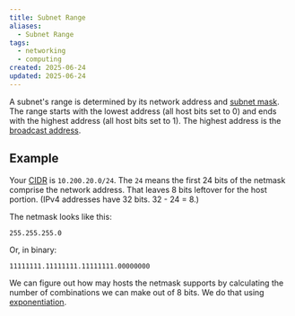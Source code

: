 ```yaml
---
title: Subnet Range
aliases:
  - Subnet Range
tags:
  - networking
  - computing
created: 2025-06-24
updated: 2025-06-24
---
```


A subnet's range is determined by its network address and [subnet mask](notes/netmasks.md). The range starts with the lowest address (all host bits set to 0) and ends with the highest address (all host bits set to 1). The highest address is the [broadcast address](notes/broadcast-address.md).

## Example

Your [CIDR](https://foldoc.org/cidr) is `10.200.20.0/24`.  The `24` means the first 24 bits of the netmask comprise the network address. That leaves 8 bits leftover for the host portion. (IPv4 addresses have 32 bits. 32 - 24 = 8.)

The netmask looks like this:

`255.255.255.0`

Or, in binary:

`11111111.11111111.11111111.00000000`

We can figure out how may hosts the netmask supports by calculating the number of combinations we can make out of 8 bits. We do that using [exponentiation](notes/exponentiation.md).
